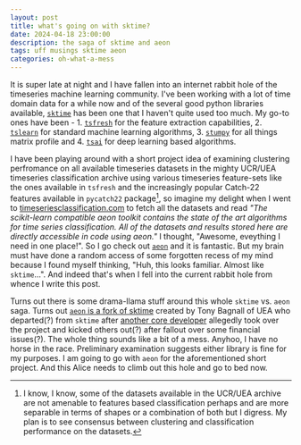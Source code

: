 ```yaml
---
layout: post
title: what's going on with sktime?
date: 2024-04-18 23:00:00
description: the saga of sktime and aeon
tags: uff musings sktime aeon
categories: oh-what-a-mess
---
```


It is super late at night and I have fallen into an internet rabbit hole of the timeseries machine learning community. I've been working with a lot of time domain data for a while now and of the several good python libraries available, [`sktime`](https://www.sktime.net/en/stable/) has been one that I haven't quite used too much. My go-to ones have been - 1. [`tsfresh`](https://tsfresh.readthedocs.io/en/latest/) for the feature extraction capabilities, 2. [`tslearn`](https://tslearn.readthedocs.io/en/stable/) for standard machine learning algorithms, 3. [`stumpy`](https://stumpy.readthedocs.io/en/latest/) for all things matrix profile and 4. [`tsai`](https://timeseriesai.github.io/tsai/) for deep learning based algorithms.

I have been playing around with a short project idea of examining clustering perfromance on all available timeseries datasets in the mighty UCR/UEA timeseries classification archive using various timeseries feature-sets like the ones available in `tsfresh` and the increasingly popular Catch-22 features available in `pycatch22` package[^1], so imagine my delight when I went to [timeseriesclassification.com](https://timeseriesclassification.com) to fetch all the datasets and read _"The scikit-learn compatible aeon toolkit contains the state of the art algorithms for time series classification. All of the datasets and results stored here are directly accessible in code using aeon."_ I thought, "Awesome, eveything I need in one place!". So I go check out [`aeon`](https://www.aeon-toolkit.org/en/stable/) and it is fantastic. But my brain must have done a random access of some forgotten recess of my mind because I found myself thinking, "Huh, this looks familiar. Almost like `sktime`...". And indeed that's when I fell into the current rabbit hole from whence I write this post.

Turns out there is some drama-llama stuff around this whole `sktime` vs. `aeon` saga. Turns out [`aeon` is a fork of sktime](https://news.ycombinator.com/item?id=36432369) created by Tony Bagnall of UEA who departed(?) from `sktime` after [another core developer](https://github.com/sktime/community-org/issues/45) allegedly took over the project and kicked others out(?) after fallout over some financial issues(?). The whole thing sounds like a bit of a mess. Anyhoo, I have no horse in the race. Preliminary examination suggests either library is fine for my purposes. I am going to go with `aeon` for the aforementioned short project. And this Alice needs to climb out this hole and go to bed now.

[^1]: I know, I know, some of the datasets available in the UCR/UEA archive are not amenable to features based classification perhaps and are more separable in terms of shapes or a combination of both but I digress. My plan is to see consensus between clustering and classification performance on the datasets.